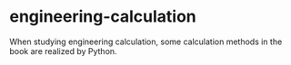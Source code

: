 # engineering-calculation
When studying engineering calculation, some calculation methods in the book are realized by Python.
